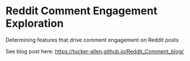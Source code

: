 # Reddit Comment Engagement Exploration
Determining features that drive comment engagement on Reddit posts

See blog post here: https://tucker-allen.github.io/Reddit_Comment_blog/